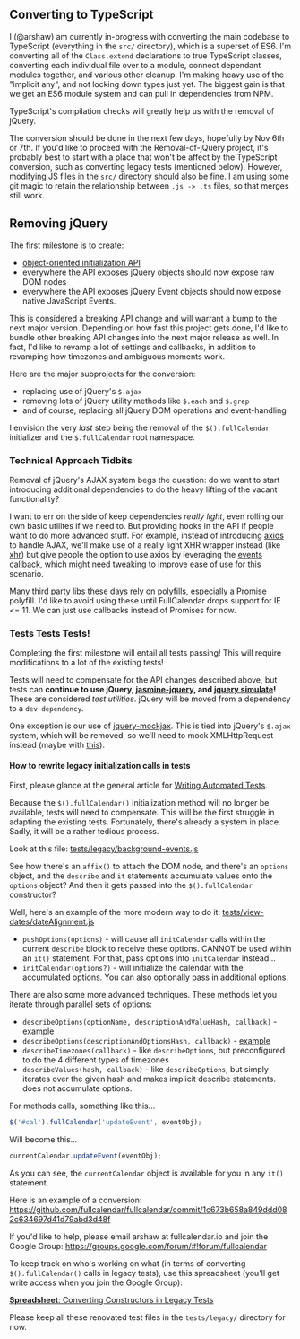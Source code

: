 
## Converting to TypeScript

I (@arshaw) am currently in-progress with converting the main codebase to TypeScript (everything in the `src/` directory), which is a superset of ES6. I'm converting all of the `Class.extend` declarations to true TypeScript classes, converting each individual file over to a module, connect dependant modules together, and various other cleanup. I'm making heavy use of the "implicit any", and not locking down types just yet. The biggest gain is that we get an ES6 module system and can pull in dependencies from NPM.

TypeScript's compilation checks will greatly help us with the removal of jQuery.

The conversion should be done in the next few days, hopefully by Nov 6th or 7th. If you'd like to proceed with the Removal-of-jQuery project, it's probably best to start with a place that won't be affect by the TypeScript conversion, such as converting legacy tests (mentioned below). However, modifying JS files in the `src/` directory should also be fine. I am using some git magic to retain the relationship between `.js -> .ts` files, so that merges still work.


## Removing jQuery

The first milestone is to create:

- [object-oriented initialization API](https://github.com/fullcalendar/fullcalendar/issues/3703)
- everywhere the API exposes jQuery objects should now expose raw DOM nodes
- everywhere the API exposes jQuery Event objects should now expose native JavaScript Events.

This is considered a breaking API change and will warrant a bump to the next major version. Depending on how fast this project gets done, I'd like to bundle other breaking API changes into the next major release as well. In fact, I'd like to revamp a lot of settings and callbacks, in addition to revamping how timezones and ambiguous moments work.

Here are the major subprojects for the conversion:

- replacing use of jQuery's `$.ajax`
- removing lots of jQuery utility methods like `$.each` and `$.grep`
- and of course, replacing all jQuery DOM operations and event-handling

I envision the very *last* step being the removal of the `$().fullCalendar` initializer and the `$.fullCalendar` root namespace.


### Technical Approach Tidbits

Removal of jQuery's AJAX system begs the question: do we want to start introducing additional dependencies to do the heavy lifting of the vacant functionality?

I want to err on the side of keep dependencies *really light*, even rolling our own basic utilites if we need to. But providing hooks in the API if people want to do more advanced stuff. For example, instead of introducing [axios](https://github.com/axios/axios) to handle AJAX, we'll make use of a really light XHR wrapper instead (like [xhr](https://github.com/naugtur/xhr)) but give people the option to use axios by leveraging the [events callback](https://fullcalendar.io/docs/event_data/events_function/), which might need tweaking to improve ease of use for this scenario.

Many third party libs these days rely on polyfills, especially a Promise polyfill. I'd like to avoid using these until FullCalendar drops support for IE <= 11. We can just use callbacks instead of Promises for now.


### Tests Tests Tests!

Completing the first milestone will entail all tests passing! This will require modifications to a lot of the existing tests!

Tests will need to compensate for the API changes described above, but tests can **continue to use jQuery, [jasmine-jquery](https://github.com/velesin/jasmine-jquery), and [jquery simulate](https://github.com/jquery/jquery-simulate)!** These are considered *test utilities*. jQuery will be moved from a dependency to a `dev dependency`.

One exception is our use of [jquery-mockjax](https://github.com/jakerella/jquery-mockjax). This is tied into jQuery's `$.ajax` system, which will be removed, so we'll need to mock XMLHttpRequest instead (maybe with [this](https://github.com/jameslnewell/xhr-mock)).


#### How to rewrite legacy initialization calls in tests

First, please glance at the general article for [Writing Automated Tests](https://github.com/fullcalendar/fullcalendar/wiki/Automated-Tests).

Because the `$().fullCalendar()` initialization method will no longer be available, tests will need to compensate. This will be the first struggle in adapting the existing tests. Fortunately, there's already a system in place. Sadly, it will be a rather tedious process.

Look at this file:
[tests/legacy/background-events.js](https://github.com/fullcalendar/fullcalendar/blob/v3.6.2/tests/legacy/background-events.js)

See how there's an `affix()` to attach the DOM node, and there's an `options` object, and the `describe` and `it` statements accumulate values onto the `options` object? And then it gets passed into the `$().fullCalendar` constructor?

Well, here's an example of the more modern way to do it:
[tests/view-dates/dateAlignment.js](https://github.com/fullcalendar/fullcalendar/blob/v3.6.2/tests/view-dates/dateAlignment.js)

- `pushOptions(options)` - will cause all `initCalendar` calls within the current `describe` block to receive these options. CANNOT be used within an `it()` statement. For that, pass options into `initCalendar` instead...
- `initCalendar(options?)` - will initialize the calendar with the accumulated options. You can also optionally pass in additional options.

There are also some more advanced techniques. These methods let you iterate through parallel sets of options:

- `describeOptions(optionName, descriptionAndValueHash, callback)` - [example](https://github.com/fullcalendar/fullcalendar/blob/v3.6.2/tests/view-dates/visibleRange.js#L13)
- `describeOptions(descriptionAndOptionsHash, callback)` - [example](https://github.com/fullcalendar/fullcalendar/blob/v3.6.2/tests/view-dates/dayCount.js#L8)
- `describeTimezones(callback)` - like `describeOptions`, but preconfigured to do the 4 different types of timezones
- `describeValues(hash, callback)` - like `describeOptions`, but simply iterates over the given hash and makes implicit describe statements. does not accumulate options.

For methods calls, something like this...

```js
$('#cal').fullCalendar('updateEvent', eventObj);
```

Will become this...

```js
currentCalendar.updateEvent(eventObj);
```

As you can see, the `currentCalendar` object is available for you in any `it()` statement.

Here is an example of a conversion:
https://github.com/fullcalendar/fullcalendar/commit/1c673b658a849ddd082c634697d41d79abd3d48f

If you'd like to help, please email arshaw at fullcalendar.io and join the Google Group:
https://groups.google.com/forum/#!forum/fullcalendar

To keep track on who's working on what (in terms of converting `$().fullCalendar()` calls in legacy tests), use this spreadsheet (you'll get write access when you join the Google Group):

[**Spreadsheet**: Converting Constructors in Legacy Tests](https://docs.google.com/spreadsheets/d/1QEeFl2vdaNqBqjCzIdTENXe9lzRpbLujHHEWO9ZvxBs/edit#gid=0)

Please keep all these renovated test files in the `tests/legacy/` directory for now.
